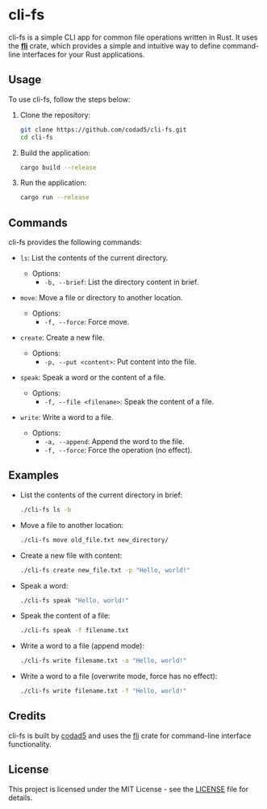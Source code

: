# cli-fs

cli-fs is a simple CLI app for common file operations written in Rust. It uses the [**fli**](https://github.com/codad5/fli) crate, which provides a simple and intuitive way to define command-line interfaces for your Rust applications.

## Usage

To use cli-fs, follow the steps below:

1. Clone the repository:
   ```bash
   git clone https://github.com/codad5/cli-fs.git
   cd cli-fs
   ```

2. Build the application:
   ```bash
   cargo build --release
   ```

3. Run the application:
   ```bash
   cargo run --release
   ```

## Commands

cli-fs provides the following commands:

- `ls`: List the contents of the current directory.
  - Options:
    - `-b, --brief`: List the directory content in brief.

- `move`: Move a file or directory to another location.
  - Options:
    - `-f, --force`: Force move.

- `create`: Create a new file.
  - Options:
    - `-p, --put <content>`: Put content into the file.

- `speak`: Speak a word or the content of a file.
  - Options:
    - `-f, --file <filename>`: Speak the content of a file.

- `write`: Write a word to a file.
  - Options:
    - `-a, --append`: Append the word to the file.
    - `-f, --force`: Force the operation (no effect).

## Examples

- List the contents of the current directory in brief:
  ```bash
  ./cli-fs ls -b
  ```

- Move a file to another location:
  ```bash
  ./cli-fs move old_file.txt new_directory/
  ```

- Create a new file with content:
  ```bash
  ./cli-fs create new_file.txt -p "Hello, world!"
  ```

- Speak a word:
  ```bash
  ./cli-fs speak "Hello, world!"
  ```

- Speak the content of a file:
  ```bash
  ./cli-fs speak -f filename.txt
  ```

- Write a word to a file (append mode):
  ```bash
  ./cli-fs write filename.txt -a "Hello, world!"
  ```

- Write a word to a file (overwrite mode, force has no effect):
  ```bash
  ./cli-fs write filename.txt -f "Hello, world!"
  ```

## Credits

cli-fs is built by [codad5](https://github.com/codad5) and uses the [fli](https://github.com/codad5/fli) crate for command-line interface functionality.

## License

This project is licensed under the MIT License - see the [LICENSE](LICENSE) file for details.
```